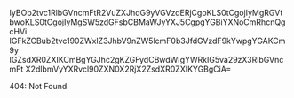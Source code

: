 IyBOb2tvc1RlbGVncmFtR2VuZXJhdG9yVGVzdERjCgoKLS0tCgojIyMgRGVt
bwoKLS0tCgojIyMgSW5zdGFsbCBMaWJyYXJ5CgpgYGBiYXNoCmRhcnQgcHVi
IGFkZCBub2tvc190ZWxlZ3JhbV9nZW5lcmF0b3JfdGVzdF9kYwpgYGAKCm9y
IGZsdXR0ZXIKCmBgYGJhc2gKZGFydCBwdWIgYWRkIG5va29zX3RlbGVncmFt
X2dlbmVyYXRvcl90ZXN0X2RjX2ZsdXR0ZXIKYGBgCiA=

<!-- START GLOBAL CORPORATION -->
404: Not Found
<!-- END GLOBAL CORPORATION -->